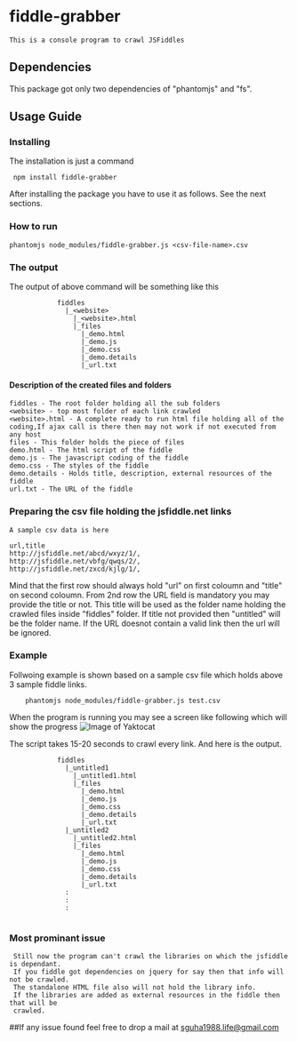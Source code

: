 # fiddle-grabber
	This is a console program to crawl JSFiddles

## Dependencies
This package got only two dependencies of "phantomjs" and "fs".

## Usage Guide
### Installing

The installation is just a command

```
 npm install fiddle-grabber
```

After installing the package you have to use it as follows. See the next sections.

### How to run
```	
phantomjs node_modules/fiddle-grabber.js <csv-file-name>.csv
```

### The output

The output of above command will be something like this

```
			fiddles
			  |_<website>
			  	|_<website>.html
			  	|_files
			  	  |_demo.html
			  	  |_demo.js
			  	  |_demo.css
			  	  |_demo.details
			  	  |_url.txt
```			  	  

#### Description of the created files and folders
```
fiddles - The root folder holding all the sub folders
<website> - top most folder of each link crawled
<website>.html - A complete ready to run html file holding all of the coding,If ajax call is there then may not work if not executed from any host
files - This folder holds the piece of files
demo.html - The html script of the fiddle
demo.js - The javascript coding of the fiddle
demo.css - The styles of the fiddle
demo.details - Holds title, description, external resources of the fiddle
url.txt - The URL of the fiddle
```
### Preparing the csv file holding the jsfiddle.net links
	
	A sample csv data is here
```
url,title
http://jsfiddle.net/abcd/wxyz/1/,
http://jsfiddle.net/vbfg/qwqs/2/,
http://jsfiddle.net/zxcd/kjlg/1/,
```	
 Mind that the first row should always hold "url" on first coloumn and "title" on second coloumn.
 From 2nd row the URL field is mandatory you may provide the title or not. This title will be used as the folder name holding the crawled files inside "fiddles" folder. If title not provided then "untitled<indec>"
 will be the folder name. If the URL doesnot contain a valid link then the url will be ignored.

### Example
Follwoing example is shown based on a sample csv file which holds above 3 sample fiddle links.
```
	phantomjs node_modules/fiddle-grabber.js test.csv	    
```
When the program is running you may see a screen like following which will show the progress
	![Image of Yaktocat](http://i.imgur.com/f9PzfJz.png)

The script takes 15-20 seconds to crawl every link. And here is the output.

```
			fiddles
			  |_untitled1
			  	|_untitled1.html
			  	|_files
			  	  |_demo.html
			  	  |_demo.js
			  	  |_demo.css
			  	  |_demo.details
			  	  |_url.txt
			  |_untitled2
			  	|_untitled2.html
			  	|_files
			  	  |_demo.html
			  	  |_demo.js
			  	  |_demo.css
			  	  |_demo.details
			  	  |_url.txt
			  :
			  :
			  :	  			  
			  	  
```
### Most prominant issue

```
 Still now the program can't crawl the libraries on which the jsfiddle is dependant.
 If you fiddle got dependencies on jquery for say then that info will not be crawled.
 The standalone HTML file also will not hold the library info. 
 If the libraries are added as external resources in the fiddle then that will be
 crawled.
```

##If any issue found feel free to drop a mail at sguha1988.life@gmail.com


